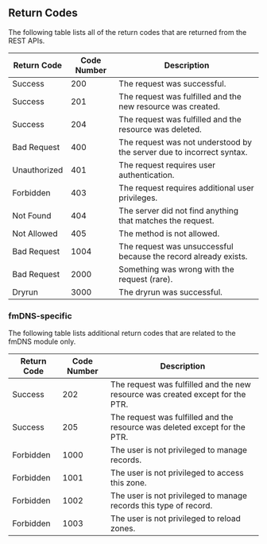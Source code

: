 ## Return Codes

The following table lists all of the return codes that are returned from the REST APIs.

| Return Code | Code Number | Description |
|-------------|-------------|-------------|
| Success | 200 | The request was successful. |
| Success | 201 | The request was fulfilled and the new resource was created. |
| Success | 204 | The request was fulfilled and the resource was deleted. |
| Bad Request | 400 | The request was not understood by the server due to incorrect syntax. |
| Unauthorized | 401 | The request requires user authentication. |
| Forbidden | 403 | The request requires additional user privileges. |
| Not Found | 404 | The server did not find anything that matches the request. |
| Not Allowed | 405 | The method is not allowed. |
| Bad Request | 1004 | The request was unsuccessful because the record already exists. |
| Bad Request | 2000 | Something was wrong with the request (rare). |
| Dryrun | 3000 | The dryrun was successful. |

### fmDNS-specific

The following table lists additional return codes that are related to the fmDNS module only.

| Return Code | Code Number | Description |
|-------------|-------------|-------------|
| Success | 202 | The request was fulfilled and the new resource was created except for the PTR. |
| Success | 205 | The request was fulfilled and the resource was deleted except for the PTR. |
| Forbidden | 1000 | The user is not privileged to manage records. |
| Forbidden | 1001 | The user is not privileged to access this zone. |
| Forbidden | 1002 | The user is not privileged to manage records this type of record. |
| Forbidden | 1003 | The user is not privileged to reload zones. |
